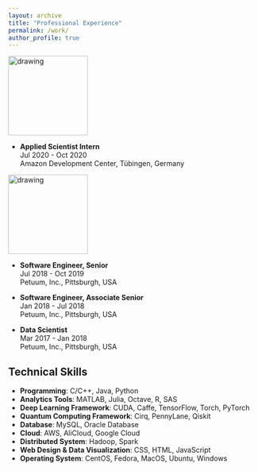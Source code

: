 ```yaml
---
layout: archive
title: "Professional Experience"
permalink: /work/
author_profile: true
---
```

<a href="https://www.amazon.com/"><img src="https://eveningdong.github.io/images/amazon.png" alt="drawing" width="160px"/></a>  
* **Applied Scientist Intern**  
  Jul 2020 - Oct 2020  
  Amazon Development Center, Tübingen, Germany  

<a href="https://www.petuum.com/"><img src="https://eveningdong.github.io/images/petuum.jpg" alt="drawing" width="160px"/></a>  
* **Software Engineer, Senior**  
  Jul 2018 - Oct 2019  
  Petuum, Inc., Pittsburgh, USA  

* **Software Engineer, Associate Senior**  
  Jan 2018 - Jul 2018  
  Petuum, Inc., Pittsburgh, USA  

* **Data Scientist**  
  Mar 2017 - Jan 2018  
  Petuum, Inc., Pittsburgh, USA  

## Technical Skills  
* **Programming**: C/C++, Java, Python  
* **Analytics Tools**: MATLAB, Julia, Octave, R, SAS  
* **Deep Learning Framework**: CUDA, Caffe, TensorFlow, Torch, PyTorch  
* **Quantum Computing Framework**: Cirq, PennyLane, Qiskit  
* **Database**: MySQL, Oracle Database  
* **Cloud**: AWS, AliCloud, Google Cloud  
* **Distributed System**: Hadoop, Spark  
* **Web Design & Data Visualization**: CSS, HTML, JavaScript  
* **Operating System**: CentOS, Fedora, MacOS, Ubuntu, Windows  
